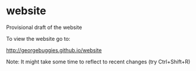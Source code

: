 website
=======

Provisional draft of the website

To view the website go to:

http://georgebuggies.github.io/website

Note: It might take some time to reflect to recent changes (try Ctrl+Shift+R)
